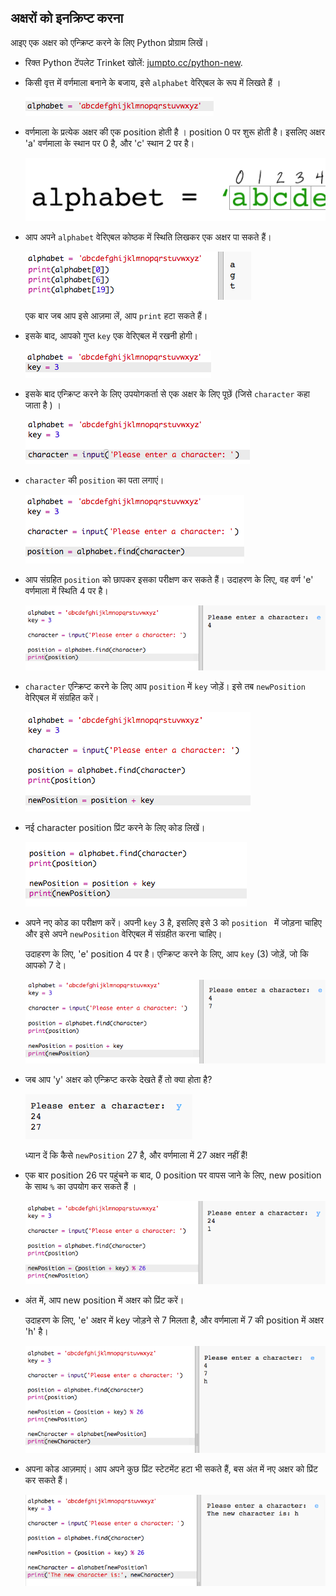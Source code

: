 ## अक्षरों को इनक्रिप्ट करना

आइए एक अक्षर को एन्क्रिप्ट करने के लिए Python प्रोग्राम लिखें।

+ रिक्त Python टेंपलेट Trinket खोलें: <a href="http://jumpto.cc/python-new" target="_blank">jumpto.cc/python-new</a>.

+ किसी वृत्त में वर्णमाला बनाने के बजाय, इसे `alphabet` वेरिएबल के रूप में लिखते हैं ।
    
    ![स्क्रीनशॉट](images/messages-alphabet.png)

+ वर्णमाला के प्रत्येक अक्षर की एक position होती है । position 0 पर शुरू होती है। इसलिए अक्षर 'a' वर्णमाला के स्थान पर 0 है, और 'c' स्थान 2 पर है।
    
    ![स्क्रीनशॉट](images/messages-array.png)

+ आप अपने ` alphabet ` वेरिएबल कोष्ठक में स्थिति लिखकर एक अक्षर पा सकते हैं।
    
    ![स्क्रीनशॉट](images/messages-alphabet-array.png)
    
    एक बार जब आप इसे आज़मा लें, आप ` print ` हटा सकते हैं।

+ इसके बाद, आपको गुप्त `key` एक वेरिएबल में रखनी होगी।
    
    ![स्क्रीनशॉट](images/messages-key.png)

+ इसके बाद एन्क्रिप्ट करने के लिए उपयोगकर्ता से एक अक्षर के लिए पूछें (जिसे ` character ` कहा जाता है ) ।
    
    ![स्क्रीनशॉट](images/messages-character.png)

+ `character` की `position` का पता लगाएं।
    
    ![स्क्रीनशॉट](images/messages-position.png)

+ आप संग्रहित `position` को छापकर इसका परीक्षण कर सकते हैं। उदाहरण के लिए, वह वर्ण 'e' वर्णमाला में स्थिति 4 पर है।
    
    ![स्क्रीनशॉट](images/messages-position-test.png)

+ `character` एन्क्रिप्ट करने के लिए आप `position` में `key` जोड़ें। इसे तब `newPosition` वेरिएबल में संग्रहित करें।
    
    ![स्क्रीनशॉट](images/messages-newposition.png)

+ नई character position प्रिंट करने के लिए कोड लिखें।
    
    ![स्क्रीनशॉट](images/messages-newposition-print.png)

+ अपने नए कोड का परीक्षण करें। अपनी `key` 3 है, इसलिए इसे 3 को `position ` में जोड़ना चाहिए और इसे अपने `newPosition` वेरिएबल में संग्रहीत करना चाहिए।
    
    उदाहरण के लिए, 'e' position 4 पर है। एन्क्रिप्ट करने के लिए, आप `key` (3) जोड़ें, जो कि आपको 7 दे।
    
    ![स्क्रीनशॉट](images/messages-newposition-test.png)

+ जब आप 'y' अक्षर को एन्क्रिप्ट करके देखते हैं तो क्या होता है?
    
    ![स्क्रीनशॉट](images/messages-modulus-bug.png)
    
    ध्यान दें कि कैसे `newPosition` 27 है, और वर्णमाला में 27 अक्षर नहीं हैं!

+ एक बार position 26 पर पहुंचने क बाद, 0 position पर वापस जाने के लिए, new position के साथ `%` का उपयोग कर सकते हैं ।
    
    ![स्क्रीनशॉट](images/messages-modulus.png)

+ अंत में, आप new position में अक्षर को प्रिंट करें।
    
    उदाहरण के लिए, 'e' अक्षर में key जोड़ने से 7 मिलता है, और वर्णमाला में 7 की position में अक्षर 'h' है।
    
    ![स्क्रीनशॉट](images/messages-newcharacter.png)

+ अपना कोड आज़माएं। आप अपने कुछ प्रिंट स्टेटमेंट हटा भी सकते हैं, बस अंत में नए अक्षर को प्रिंट कर सकते हैं।
    
    ![स्क्रीनशॉट](images/messages-enc-test.png)